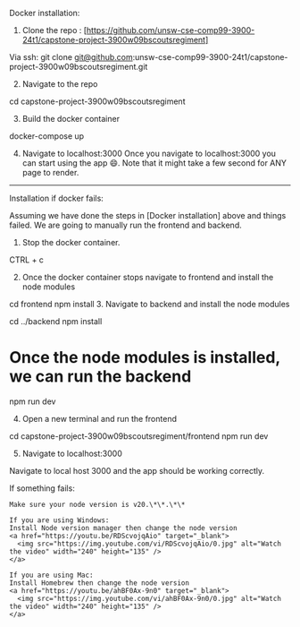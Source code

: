Docker installation:
1. Clone the repo : [https://github.com/unsw-cse-comp99-3900-24t1/capstone-project-3900w09bscoutsregiment]

Via ssh: 
git clone git@github.com:unsw-cse-comp99-3900-24t1/capstone-project-3900w09bscoutsregiment.git

2. Navigate to the repo 

cd capstone-project-3900w09bscoutsregiment

3. Build the docker container 

docker-compose up

4. Navigate to localhost:3000
Once you navigate to localhost:3000 you can start using the app 😄. 
Note that it might take a few second for ANY page to render. 
-------------------------------------------------------------------------------------------

Installation if docker fails:

Assuming we have done the steps in  [Docker installation] above and things failed. We are going to manually run the frontend and backend. 

1. Stop the docker container. 


CTRL + c

2. Once the docker container stops  navigate to frontend and install the node modules

cd frontend
npm install
3. Navigate to backend and install the node modules

cd  ../backend
npm install
# Once the node modules is installed, we can run the backend
npm run dev

4. Open a new terminal and run the frontend

cd capstone-project-3900w09bscoutsregiment/frontend
npm run dev

5. Navigate to localhost:3000

Navigate to local host 3000 and the app should be working correctly. 

  If something fails:

    Make sure your node version is v20.\*\*.\*\*

    If you are using Windows:
    Install Node version manager then change the node version 
    <a href="https://youtu.be/RDScvojqAio" target="_blank">
      <img src="https://img.youtube.com/vi/RDScvojqAio/0.jpg" alt="Watch the video" width="240" height="135" />
    </a>

    If you are using Mac: 
    Install Homebrew then change the node version 
    <a href="https://youtu.be/ahBF0Ax-9n0" target="_blank">
      <img src="https://img.youtube.com/vi/ahBF0Ax-9n0/0.jpg" alt="Watch the video" width="240" height="135" />
    </a>
